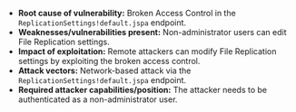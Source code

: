 - **Root cause of vulnerability:** Broken Access Control in the `ReplicationSettings!default.jspa` endpoint.
- **Weaknesses/vulnerabilities present:**  Non-administrator users can edit File Replication settings.
- **Impact of exploitation:**  Remote attackers can modify File Replication settings by exploiting the broken access control.
- **Attack vectors:** Network-based attack via the `ReplicationSettings!default.jspa` endpoint.
- **Required attacker capabilities/position:** The attacker needs to be authenticated as a non-administrator user.